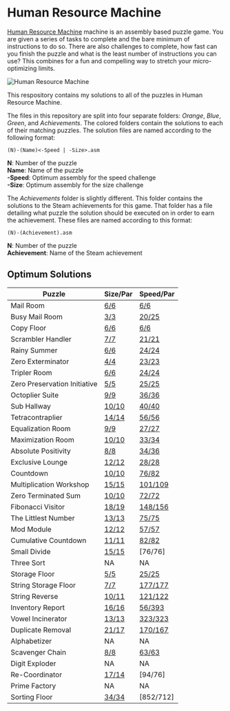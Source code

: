 # Human Resource Machine

[Human Resource Machine](https://tomorrowcorporation.com/humanresourcemachine "Game Homepage") machine is an assembly based puzzle game. You are given a series of tasks to complete and the bare minimum of instructions to do so. There are also challenges to complete, how fast can you finish the puzzle and what is the least number of instructions you can use? This combines for a fun and compelling way to stretch your micro-optimizing limits.

![Human Resource Machine](https://tomorrowcorporation.com/blog/wp-content/themes/tcTheme2/images/hrm/screenshots/hrm_01.png)

This respository contains my solutions to all of the puzzles in Human Resource Machine.

The files in this repository are split into four separate folders: *Orange*, *Blue*, *Green*, and *Achievements*. The colored folders contain the solutions to each of their matching puzzles. The solution files are named according to the following format:

	(N)-(Name)<-Speed | -Size>.asm  

**N**: Number of the puzzle  
**Name**: Name of the puzzle  
**-Speed**: Optimum assembly for the speed challenge  
**-Size**: Optimum assembly for the size challenge  

The  *Achievements* folder is slightly different. This folder contains the solutions to the Steam achievements for this game. That folder has a file detailing what puzzle the solution should be executed on in order to earn the achievement. These files are named according to this format: 

	(N)-(Achievement).asm

**N**: Number of the puzzle  
**Achievement**: Name of the Steam achievement

## Optimum Solutions
| Puzzle | Size/Par | Speed/Par |
| -- | -- | -- |
| Mail Room | [6/6](Orange/1-MailRoom.asm) | [6/6](Orange/1-MailRoom.asm) |
| Busy Mail Room | [3/3](Orange/2-BusyMailRoom-Size.asm) | [20/25](Orange/2-BusyMailRoom-Speed.asm) |
| Copy Floor | [6/6](Orange/3-CopyFloor.asm) | [6/6](Orange/3-CopyFloor.asm) |
| Scrambler Handler | [7/7](Orange/4-ScramblerHandler.asm) | [21/21](Orange/4-ScramblerHandler.asm) |
| Rainy Summer| [6/6](Orange/6-RainySummer.asm) | [24/24](Orange/6-RainySummer.asm) |
| Zero Exterminator | [4/4](Blue/7-ZeroExterminator.asm) | [23/23](Blue/7-ZeroExterminator.asm) |
| Tripler Room | [6/6](Orange/8-TriplerRoom.asm) | [24/24](Orange/8-TriplerRoom.asm) |
| Zero Preservation Initiative | [5/5](Blue/9-ZeroPreservationInitiative.asm) | [25/25](Blue/9-ZeroPreservationInitiative.asm) |
| Octoplier Suite | [9/9](Orange/10-OctoplierSuite.asm) | [36/36](Orange/10-OctoplierSuite.asm) |
| Sub Hallway | [10/10](Blue/11-SubHallway.asm)| [40/40](Blue/11-SubHallway.asm) |
| Tetracontraplier | [14/14](Orange/12-Tetracontiplier.asm) | [56/56](Orange/12-Tetracontiplier.asm) |
| Equalization Room | [9/9](Blue/13-EqualizerRoom.asm) | [27/27](Blue/13-EqualizerRoom.asm) |
| Maximization Room | [10/10](Blue/14-MaximizationRoom.asm) | [33/34](Blue/14-MaximizationRoom.asm) |
| Absolute Positivity | [8/8](Blue/16-AbsolutePositivity.asm) | [34/36](Blue/16-AbsolutePositivity.asm) |
| Exclusive Lounge | [12/12](Blue/17-ExclusiveLounge.asm) | [28/28](Blue/17-ExclusiveLounge.asm) |
| Countdown | [10/10](Blue/19-Countdown-Size.asm) | [76/82](Blue/19-Countdown-Speed.asm) |
| Multiplication Workshop | [15/15](Blue/20-MultiplicationWorkshop-Size.asm) | [101/109](Blue/20-MultiplicationWorkshop-Speed.asm) |
| Zero Terminated Sum | [10/10](Blue/21-ZeroTerminatedSum.asm) | [72/72](Blue/21-ZeroTerminatedSum-Speed.asm) |
| Fibonacci Visitor | [18/19](Blue/22-FibonacciVisitor.asm) | [148/156](Blue/22-FibonacciVisitor.asm) |
| The Littlest Number | [13/13](Blue/23-TheLittlestNumber.asm) | [75/75](Blue/23-TheLittlestNumber.asm) |
| Mod Module | [12/12](Blue/24-ModModule.asm) | [57/57](Blue/24-ModModule.asm) |
| Cumulative Countdown | [11/11](Blue/25-CumulativeCountdown.asm) | [82/82](Blue/25-CumulativeCountdown.asm) |
| Small Divide | [15/15](Blue/SmallDivide-Size.asm) | [76/76] |
| Three Sort | NA | NA |
| Storage Floor | [5/5](Green/29-StorageFloor.asm) | [25/25](Green/29-StorageFloor.asm) |
| String Storage Floor | [7/7](Green/30-StringStorageFloor.asm) | [177/177](Green/30-StringStorageFloor.asm) |
| String Reverse | [10/11](Green/31-StringReverse.asm) | [121/122](Green/31-StringReverse.asm) |
| Inventory Report | [16/16](Green/32-InventoryReport-Size.asm) | [56/393](Green/32-InventoryReport-Speed.asm) |
| Vowel Incinerator | [13/13](Green/34-VowelIncinerator.asm) | [323/323](Green/34-VowelIncinerator.asm) |
| Duplicate Removal | [21/17](Green/35-DuplicateRemoval.asm) | [170/167](Green/35-DuplicateRemoval.asm) |
| Alphabetizer | NA | NA |
| Scavenger Chain | [8/8](Green/37-ScavengerChain.asm) | [63/63](Green/37-ScavengerChain.asm) |
| Digit Exploder | NA | NA |
| Re-Coordinator | [17/14](Green/39-Re-Coordinator-Size.asm) | [94/76] |
| Prime Factory | NA | NA |
| Sorting Floor | [34/34](Green/41-SortingFloor-size.asm) | [852/712] |
